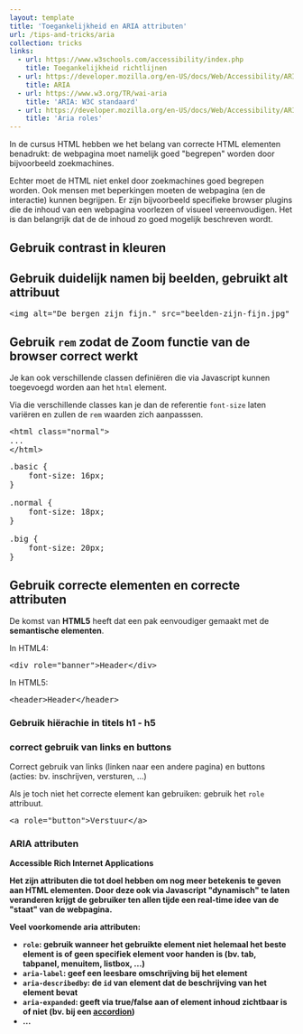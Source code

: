 ```yaml
---
layout: template
title: 'Toegankelijkheid en ARIA attributen'
url: /tips-and-tricks/aria
collection: tricks
links:
  - url: https://www.w3schools.com/accessibility/index.php
    title: Toegankelijkheid richtlijnen
  - url: https://developer.mozilla.org/en-US/docs/Web/Accessibility/ARIA
    title: ARIA
  - url: https://www.w3.org/TR/wai-aria
    title: 'ARIA: W3C standaard'
  - url: https://developer.mozilla.org/en-US/docs/Web/Accessibility/ARIA/Roles
    title: 'Aria roles'
---
```

In de cursus HTML hebben we het belang van correcte HTML elementen benadrukt: de webpagina moet namelijk goed "begrepen" worden door bijvoorbeeld zoekmachines.

Echter moet de HTML niet enkel door zoekmachines goed begrepen worden. Ook mensen met beperkingen moeten de webpagina (en de interactie) kunnen begrijpen. Er zijn bijvoorbeeld specifieke browser plugins die de inhoud van een webpagina voorlezen of visueel vereenvoudigen. Het is dan belangrijk dat de de inhoud zo goed mogelijk beschreven wordt.

## Gebruik contrast in kleuren

## Gebruik duidelijk namen bij beelden, gebruikt alt attribuut

<pre data-enlighter-theme="beyond" data-enlighter-language="html">
&lt;img alt="De bergen zijn fijn." src="beelden-zijn-fijn.jpg" /&gt;
</pre>

## Gebruik <code>rem</code> zodat de Zoom functie van de browser correct werkt

Je kan ook verschillende classen definiëren die via Javascript kunnen toegevoegd worden aan het <code>html</code> element.

Via die verschillende classes kan je dan de referentie <code>font-size</code> laten variëren en zullen de <code>rem</code> waarden zich aanpasssen.

<pre data-enlighter-theme="beyond" data-enlighter-language="html">
&lt;html class="normal"&gt;
...
&lt;/html&gt;
</pre>

<pre data-enlighter-theme="beyond" data-enlighter-language="css">
.basic {
    font-size: 16px;
}

.normal {
    font-size: 18px;
}

.big {
    font-size: 20px;
}
</pre>

## Gebruik correcte elementen en correcte attributen

De komst van <strong>HTML5</strong> heeft dat een pak eenvoudiger gemaakt met de <strong>semantische elementen</strong>.

In HTML4:
<pre data-enlighter-theme="beyond" data-enlighter-language="html">
&lt;div role="banner"&gt;Header&lt;/div&gt;
</pre>

In HTML5:
<pre data-enlighter-theme="beyond" data-enlighter-language="html">
&lt;header&gt;Header&lt;/header&gt;
</pre>

### Gebruik hiërachie in titels h1 - h5

### correct gebruik van links en buttons
Correct gebruik van links (linken naar een andere pagina) en buttons (acties: bv. inschrijven, versturen, ...)

Als je toch niet het correcte element kan gebruiken: gebruik het <code>role</code> attribuut.

<pre data-enlighter-theme="beyond" data-enlighter-language="html">
&lt;a role="button"&gt;Verstuur&lt;/a&gt;
</pre>

### ARIA attributen

<quote><strong>Accessible <strong>R</strong>ich <strong>I</storng>nternet <strong>A</strong>pplications</quote>

Het zijn attributen die tot doel hebben om nog meer betekenis te geven aan HTML elementen. Door deze ook via Javascript "dynamisch" te laten veranderen krijgt de gebruiker ten allen tijde een real-time idee van de "staat" van de webpagina.

Veel voorkomende aria attributen:
* <code>role</code>: gebruik wanneer het gebruikte element niet helemaal het beste element is of geen specifiek element voor handen is (bv. tab, tabpanel, menuitem, listbox, ...)
* <code>aria-label</code>: geef een leesbare omschrijving bij het element
* <code>aria-describedby</code>: de <code>id</code> van element dat de beschrijving van het element bevat
* <code>aria-expanded</code>: geeft via true/false aan of element inhoud zichtbaar is of niet (bv. bij een <a target="_blank" href="https://getbootstrap.com/docs/5.1/components/accordion/">accordion</a>)
* ...